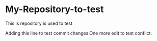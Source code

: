 # My-Repository-to-test
This is repository is used to test

Adding this line to test commit changes.One more edit to test conflict.
